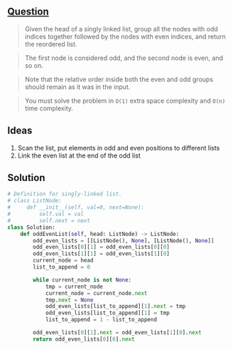 ## [Question](https://leetcode.com/problems/odd-even-linked-list/)

> Given the head of a singly linked list, group all the nodes with odd indices together followed by the nodes with even indices, and return the reordered list.

> The first node is considered odd, and the second node is even, and so on.

> Note that the relative order inside both the even and odd groups should remain as it was in the input.

> You must solve the problem in `O(1)` extra space complexity and `O(n)` time complexity.

## Ideas

1. Scan the list, put elements in odd and even positions to different lists
2. Link the even list at the end of the odd list

## Solution
```py
# Definition for singly-linked list.
# class ListNode:
#     def __init__(self, val=0, next=None):
#         self.val = val
#         self.next = next
class Solution:
    def oddEvenList(self, head: ListNode) -> ListNode:
        odd_even_lists = [[ListNode(), None], [ListNode(), None]]
        odd_even_lists[0][1] = odd_even_lists[0][0]
        odd_even_lists[1][1] = odd_even_lists[1][0]
        current_node = head
        list_to_append = 0

        while current_node is not None:
            tmp = current_node
            current_node = current_node.next
            tmp.next = None
            odd_even_lists[list_to_append][1].next = tmp
            odd_even_lists[list_to_append][1] = tmp
            list_to_append = 1 - list_to_append

        odd_even_lists[0][1].next = odd_even_lists[1][0].next
        return odd_even_lists[0][0].next
```